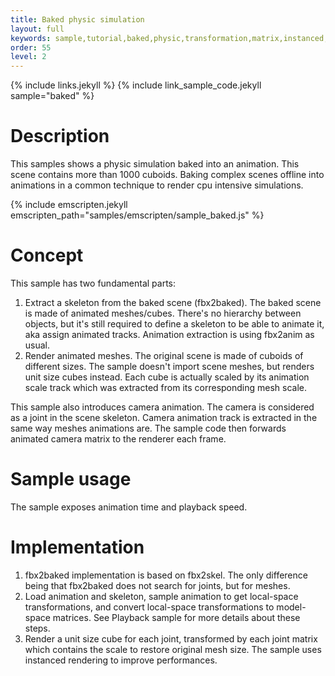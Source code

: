 ```yaml
---
title: Baked physic simulation
layout: full
keywords: sample,tutorial,baked,physic,transformation,matrix,instanced,animated,camera
order: 55
level: 2
---
```


{% include links.jekyll %}
{% include link_sample_code.jekyll sample="baked" %}

Description
===========

This samples shows a physic simulation baked into an animation. This scene contains more than 1000 cuboids. Baking complex scenes offline into animations in a common technique to render cpu intensive simulations.

{% include emscripten.jekyll emscripten_path="samples/emscripten/sample_baked.js" %}

Concept
=======

This sample has two fundamental parts:
1. Extract a skeleton from the baked scene (fbx2baked). The baked scene is made of animated meshes/cubes. There's no hierarchy between objects, but it's still required to define a skeleton to be able to animate it, aka assign animated tracks. Animation extraction is using fbx2anim as usual.
2. Render animated meshes. The original scene is made of cuboids of different sizes. The sample doesn't import scene meshes, but renders unit size cubes instead. Each cube is actually scaled by its animation scale track which was extracted from its corresponding mesh scale.

This sample also introduces camera animation. The camera is considered as a joint in the scene skeleton. Camera animation track is extracted in the same way meshes animations are. The sample code then forwards animated camera matrix to the renderer each frame.

Sample usage
============

The sample exposes animation time and playback speed.

Implementation
==============

1. fbx2baked implementation is based on fbx2skel. The only difference being that fbx2baked does not search for joints, but for meshes.
2. Load animation and skeleton, sample animation to get local-space transformations, and convert local-space transformations to model-space matrices. See Playback sample for more details about these steps.
3. Render a unit size cube for each joint, transformed by each joint matrix which contains the scale to restore original mesh size. The sample uses instanced rendering to improve performances.
